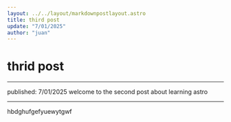 ```yaml
---
layout: ../../layout/markdownpostlayout.astro
title: third post
update: "7/01/2025"
author: "juan"
---
```


# thrid post
___
published: 7/01/2025
welcome to the second post about learning astro

___
hbdghufgefyuewytgwf